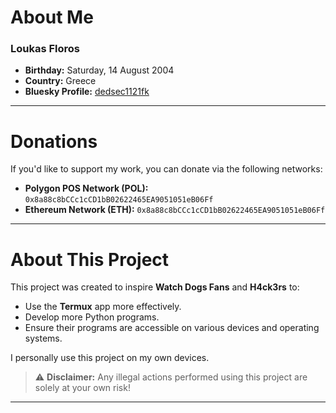 # About Me  

### **Loukas Floros**  
- **Birthday:** Saturday, 14 August 2004  
- **Country:** Greece  
- **Bluesky Profile:** [dedsec1121fk](https://bsky.app/profile/dedsec1121fk)  

---

# Donations  

If you'd like to support my work, you can donate via the following networks:  

- **Polygon POS Network (POL):** `0x8a88c8bCCc1cCD1bB02622465EA9051051eB06Ff`  
- **Ethereum Network (ETH):** `0x8a88c8bCCc1cCD1bB02622465EA9051051eB06Ff`  

---

# About This Project  

This project was created to inspire **Watch Dogs Fans** and **H4ck3rs** to:  
- Use the **Termux** app more effectively.  
- Develop more Python programs.  
- Ensure their programs are accessible on various devices and operating systems.  

I personally use this project on my own devices.  
> ⚠️ **Disclaimer:** Any illegal actions performed using this project are solely at your own risk!  

---
